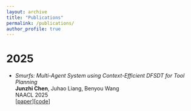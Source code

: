 ```yaml
---
layout: archive
title: "Publications"
permalink: /publications/
author_profile: true
---
```


# 2025
- *Smurfs: Multi-Agent System using Context-Efficient DFSDT for Tool Planning*<br>
  **Junzhi Chen**, Juhao Liang, Benyou Wang<br>
  NAACL 2025<br>
  [[paper](https://aclanthology.org/2025.naacl-long.169/)][[code](https://github.com/FreedomIntelligence/Smurfs)]
